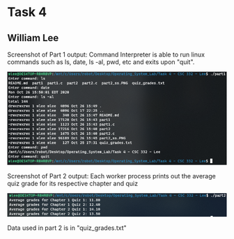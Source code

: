 # Task 4 
## William Lee 

Screenshot of Part 1 output: Command Interpreter is able to run linux commands such as ls, date, ls -al, pwd, etc and exits upon "quit". 

![Part 1 Screenshot](part1_ss.png)

Screenshot of Part 2 output: Each worker process prints out the average quiz grade for its respective chapter and quiz

![Part 2 Screenshot](part2_ss.PNG)

Data used in part 2 is in "quiz_grades.txt"
